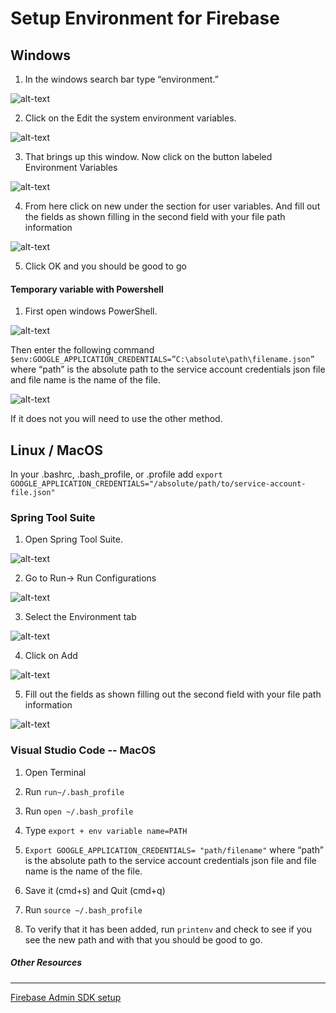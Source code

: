 # Setup Environment for Firebase

## Windows

1. In the windows search bar type “environment.”

![alt-text](./env-md-images/windows-search.jpg)

2. Click on the Edit the system environment variables.

![alt-text](./env-md-images/windows-system-properties.jpg)

3. That brings up this window. Now click on the button labeled Environment Variables

![alt-text](./env-md-images/windows-envvar.jpg)

4. From here click on new under the section for user variables. And fill out the fields as shown filling in the second field with your file path information

![alt-text](./env-md-images/windows-new-var.jpg)

5. Click OK and you should be good to go

#### Temporary variable with Powershell

1. First open windows PowerShell.

![alt-text](./env-md-images/powershell.jpeg)

Then enter the following command
`$env:GOOGLE_APPLICATION_CREDENTIALS=”C:\absolute\path\filename.json”`
where “path” is the absolute path to the service account credentials json file and file name is the name of the file.

![alt-text](./env-md-images/powershell-example.jpeg)

If it does not you will need to use the other method.

## Linux / MacOS

In your .bashrc, .bash_profile, or .profile add
`export GOOGLE_APPLICATION_CREDENTIALS="/absolute/path/to/service-account-file.json"`

### Spring Tool Suite

1. Open Spring Tool Suite.

![alt-text](./env-md-images/sts-view.jpg)

2. Go to Run-> Run Configurations

![alt-text](./env-md-images/sts-run-tab.jpg)

3. Select the Environment tab

![alt-text](./env-md-images/sts-run-config.jpg)

4. Click on Add

![alt-text](./env-md-images/sts-add-envvar.jpg)

5. Fill out the fields as shown filling out the second field with your file path information

![alt-text](./env-md-images/sts-new-envvar.jpg)

### Visual Studio Code -- MacOS

1. Open Terminal

2. Run `run~/.bash_profile`

3. Run `open ~/.bash_profile`

4. Type `export + env variable name=PATH`

5. `Export GOOGLE_APPLICATION_CREDENTIALS= "path/filename"`
   where “path” is the absolute path to the service account credentials json file and file name is the name of the file.

6. Save it (cmd+s) and Quit (cmd+q)

7. Run `source ~/.bash_profile`

8. To verify that it has been added, run `printenv` and check to see if you see the new path and with that you should be good to go.

##### Other Resources

---

[Firebase Admin SDK setup](https://firebase.google.com/docs/admin/setup)
